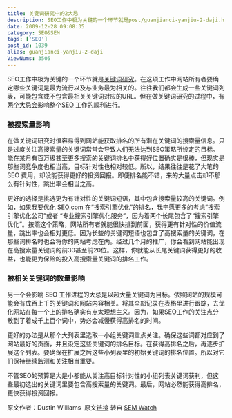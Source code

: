 ```yaml
---
title: 关键词研究中的2大忌
description: SEO工作中极为关键的一个环节就是post/guanjianci-yanjiu-2-daji.html">关键词研究。在这项工作中网站所有者要确定哪些关键词是最为流行以及与业务最为相关的。往往我们都会生成一些关键词列表，可能包含或不包含最相关关键词对应的URL。但在做关键词研究的过程中，有post/guanjianci-yanjiu-2-daji.html">两个大忌会影响整个SEO工作的顺利进行。
date: 2009-12-28 09:08:35
category: SEO&SEM
tags: ['SEO']
post_id: 1039
alias: guanjianci-yanjiu-2-daji
ViewNums: 3505
---
```


SEO工作中极为关键的一个环节就是[关键词研究](/blog/guanjianci-yanjiu-2-daji)。在这项工作中网站所有者要确定哪些关键词是最为流行以及与业务最为相关的。往往我们都会生成一些关键词列表，可能包含或不包含最相关关键词对应的URL。但在做关键词研究的过程中，有[两个大忌](/blog/guanjianci-yanjiu-2-daji)会影响整个[SEO](http://www.15897.com/) 工作的顺利进行。

### 被搜索量影响

在做关键词研究时很容易得到网站能获取排名的所有潜在关键词的搜索量信息。只是过度关注高搜索量的关键词常常会导致人们无法达到SEO策略所设定的目标。能在某月有百万级甚至更多搜索的关键词排名中获得好位置确实是很棒，但现实是那些词竞争度也相当高，目标针对性也相对较低。所以，结果往往是花了大笔的 SEO 费用，却没能获得更好的投资回报。即便排名能不错，来的大量点击却不那么有针对性，跳出率会相当之高。

更好的选择是挑选更为有针对性的关键词短语，其中包含搜索量较高的关键词。例如，如果我要优化 SEO.com 在“搜索引擎优化”的排名，我宁愿更多的考虑”搜索引擎优化公司”或者 “专业搜索引擎优化服务”，因为着两个长尾包含了“搜索引擎优化”。按照这个策略，网站所有者就能很快排到前面，获得更有针对性的价值流量，跳出率也会相对更低。因为长些的关键词短语也包含了高搜索量的关键词，在那些词排名时也会将你的网站考虑在内。经过几个月的推广，你会看到网站能出现在高搜索量关键词的前30甚至前20位。这样，你就能从长尾关键词获得更好的收益，也能更为保险的投入高搜索量关键词的排名工作。

### 被相关关键词的数量影响

另一个会影响 SEO 工作进程的大忌是以超大量关键词为目标。依照网站的规模可能会有成百上千的关键词和网站内容相关。将其全部记录在表格里进行跟踪，去优化网站在每一个上的排名确实有点太理想主义。因为，如果SEO工作的关注点分散到了着成千上百个词中，势必会减慢获得高排名的时间。

更好的办法是从那个大列表里选取一小组关键词重点关注。确保这些词都对应到了网站最好的页面，并且设定这些关键词的排名目标。在获得高排名之后，再逐步扩展这个列表。要确保在扩展之后这些小列表里的初始关键词的排名位置。所以对它们保持继续监测和关注相当重要。

不管SEO的预算是大是小都能从关注高目标针对性的小组列表关键词获利，但这些最初选出的关键词里要包含高搜索量的关键词。最后，网站必然能获得高排名，更快获得投资回报。

原文作者：Dustin Williams  原文[链接](http://www.seo.com/blog/keyword-research-blog/dont-miss-the-mark-on-keyword-research/)
转自 [SEM Watch](http://semwatch.org/)

